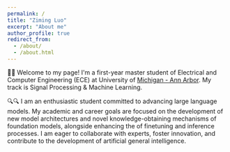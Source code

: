 ```yaml
---
permalink: /
title: "Ziming Luo"
excerpt: "About me"
author_profile: true
redirect_from: 
  - /about/
  - /about.html
---
```


👋👋 Welcome to my page! I'm a first-year master student of Electrical and Computer Engineering (ECE) at University of [Michigan - Ann Arbor](https://ece.engin.umich.edu/). My track is Signal Processing & Machine Learning.

🔍🔍 I am an enthusiastic student committed to advancing large language models. My academic and career goals are focused on the development of new model architectures and novel knowledge-obtaining mechanisms of
foundation models, alongside enhancing the of finetuning and inference processes. I am eager to collaborate with experts, foster innovation, and contribute to the development of artificial general intelligence.

<!-- 
👀👀 I am actively seeking summer research internship. Please feel free to drop me an email if you are interested in working together.
-->
